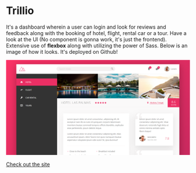 # Trillio

It's a dashboard wherein a user can login and look for reviews and feedback along with the booking of hotel, flight, rental car or a tour. Have a look at the UI (No component is gonna work, it's just the frontend). Extensive use of **flexbox** along with utilizing the power of Sass. Below is an image of how it looks. It's deployed on Github!

![alt text](/img/trillio-readme-img.PNG "Trillio UI")

[Check out the site](https://sp7tech.github.io/trillio/)